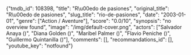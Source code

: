{"tmdb_id": 108398, "title": "R\u00edo de pasiones", "original_title": "R\u00edo de pasiones", "slug_title": "rio-de-pasiones", "date": "2003-01-01", "genre": ["Action / Aventure"], "score": "0.0/10", "synopsis": "no overview found", "image": "/img/default-cover.png", "actors": ["Salvador Anaya ()", "Diana Golden ()", "Maribel Palmer ()", "Flavio Peniche ()", "Guillermo Quintanilla ()"], "comments": [], "recommandations_id": [], "youtube_key": "notfound"}